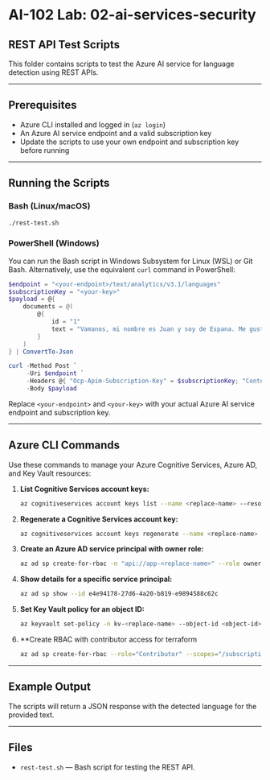 # AI-102 Lab: 02-ai-services-security

## REST API Test Scripts

This folder contains scripts to test the Azure AI service for language detection using REST APIs.

---

## Prerequisites

- Azure CLI installed and logged in (`az login`)
- An Azure AI service endpoint and a valid subscription key
- Update the scripts to use your own endpoint and subscription key before running

---

## Running the Scripts

### Bash (Linux/macOS)

```bash
./rest-test.sh
```

### PowerShell (Windows)

You can run the Bash script in Windows Subsystem for Linux (WSL) or Git Bash.
Alternatively, use the equivalent `curl` command in PowerShell:

```powershell
$endpoint = "<your-endpoint>/text/analytics/v3.1/languages"
$subscriptionKey = "<your-key>"
$payload = @{
    documents = @(
        @{
            id = "1"
            text = "Vamanos, mi nombre es Juan y soy de Espana. Me gusta mucho la comida espanola."
        }
    )
} | ConvertTo-Json

curl -Method Post `
     -Uri $endpoint `
     -Headers @{ "Ocp-Apim-Subscription-Key" = $subscriptionKey; "Content-Type" = "application/json" } `
     -Body $payload
```

Replace `<your-endpoint>` and `<your-key>` with your actual Azure AI service endpoint and subscription key.

---

## Azure CLI Commands

Use these commands to manage your Azure Cognitive Services, Azure AD, and Key Vault resources:

1. **List Cognitive Services account keys:**

    ```sh
    az cognitiveservices account keys list --name <replace-name> --resource-group rg-<replace-name>
    ```

2. **Regenerate a Cognitive Services account key:**

    ```sh
    az cognitiveservices account keys regenerate --name <replace-name> --resource-group rg-<replace-name> --key-name key1
    ```

3. **Create an Azure AD service principal with owner role:**

    ```sh
    az ad sp create-for-rbac -n "api://app-<replace-name>" --role owner --scopes subscriptions/<subscription-id>/resourceGroups/rg-<replace-name>
    ```

4. **Show details for a specific service principal:**

    ```sh
    az ad sp show --id e4e94178-27d6-4a20-b819-e9894588c62c
    ```

5. **Set Key Vault policy for an object ID:**

    ```sh
    az keyvault set-policy -n kv-<replace-name> --object-id <object-id> --secret-permissions get list
    ```

6. **Create RBAC with contributor access for terraform

    ```bash
    az ad sp create-for-rbac --role="Contributor" --scopes="/subscriptions/<subscription-id>
    ```

---

## Example Output

The scripts will return a JSON response with the detected language for the provided text.

---

## Files

- `rest-test.sh` &mdash; Bash script for testing the REST API.
